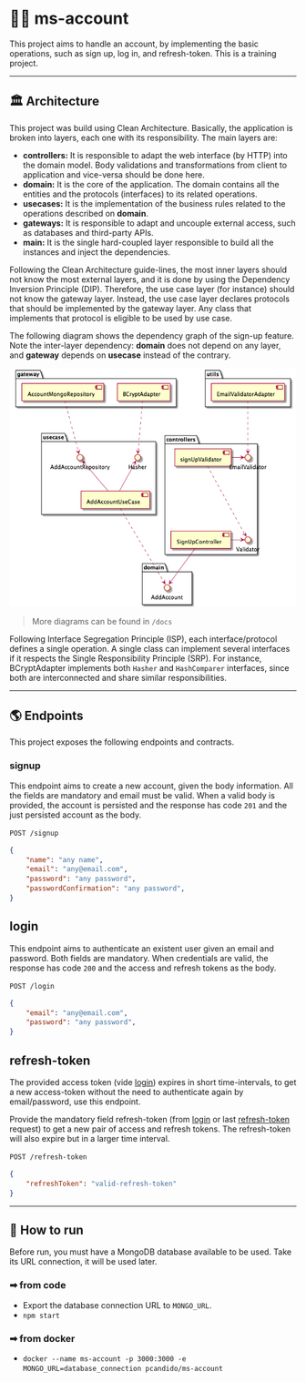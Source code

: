 # 👩‍💻 ms-account
This project aims to handle an account, by implementing the basic operations, such as sign up, log in, and refresh-token. This is a training project.

---
## 🏛 Architecture
This project was build using Clean Architecture. Basically, the application is broken into layers, each one with its responsibility. The main layers are:

* **controllers:** It is responsible to adapt the web interface (by HTTP) into the domain model. Body validations and transformations from client to application and vice-versa should be done here.
* **domain:** It is the core of the application. The domain contains all the entities and the protocols (interfaces) to its related operations.
* **usecases:** It is the implementation of the business rules related to the operations described on **domain**.
* **gateways:** It is responsible to adapt and uncouple external access, such as databases and third-party APIs.
* **main:** It is the single hard-coupled layer responsible to build all the instances and inject the dependencies.

Following the Clean Architecture guide-lines, the most inner layers should not know the most external layers, and it is done by using the Dependency Inversion Principle (DIP). Therefore, the use case layer (for instance) should not know the gateway layer. Instead, the use case layer declares protocols that should be implemented by the gateway layer. Any class that implements that protocol is eligible to be used by use case.

The following diagram shows the dependency graph of the sign-up feature. Note the inter-layer dependency: **domain** does not depend on any layer, and **gateway** depends on **usecase** instead of the contrary.

![SignUp Dependency Graph](docs/signup.png "SignUp Dependency Graph")

> More diagrams can be found in `/docs`

Following Interface Segregation Principle (ISP), each interface/protocol defines a single operation. A single class can implement several interfaces if it respects the Single Responsibility Principle (SRP). For instance, BCryptAdapter implements both `Hasher` and `HashComparer` interfaces, since both are interconnected and share similar responsibilities.

---
## 🌎 Endpoints

This project exposes the following endpoints and contracts.

### signup

This endpoint aims to create a new account, given the body information. All the fields are mandatory and email must be valid. When a valid body is provided, the account is persisted and the response has code `201` and the just persisted account as the body.

`POST /signup`
```json
{
    "name": "any name",
    "email": "any@email.com",
    "password": "any password",
    "passwordConfirmation": "any password",
}
```

## login

This endpoint aims to authenticate an existent user given an email and password. Both fields are mandatory. When credentials are valid, the response has code `200` and the access and refresh tokens as the body.

`POST /login`
```json
{
    "email": "any@email.com",
    "password": "any password",
}
```

## refresh-token

The provided access token (vide [login](#login)) expires in short time-intervals, to get a new access-token without the need to authenticate again by email/password, use this endpoint.

Provide the mandatory field refresh-token (from [login](#login) or last [refresh-token](#refresh-token) request) to get a new pair of access and refresh tokens. The refresh-token will also expire but in a larger time interval.

`POST /refresh-token`
```json
{
    "refreshToken": "valid-refresh-token"
}
```

---
## 🚀 How to run

Before run, you must have a MongoDB database available to be used. Take its URL connection, it will be used later.

### ➡ from code

* Export the database connection URL to `MONGO_URL`.
* `npm start`

### ➡ from docker
* `docker --name ms-account -p 3000:3000 -e MONGO_URL=database_connection pcandido/ms-account`
